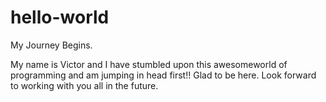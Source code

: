# hello-world

My Journey Begins.

My name is Victor and I have stumbled upon this awesomeworld of programming and 
am jumping in head first!! Glad to be here. Look forward to working with you all
in the future.
